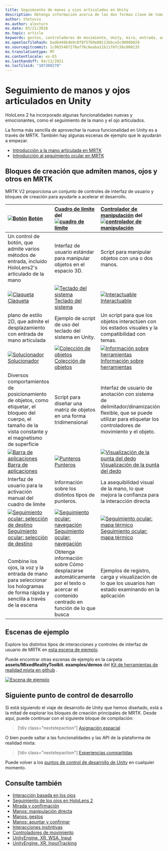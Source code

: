 ```yaml
---
title: Seguimiento de manos y ojos articulados en Unity
description: Obtenga información acerca de las dos formas clave de tomar medidas en su mirada en Unity, gestos de mano y controladores de movimiento.
author: thetuvix
ms.author: alexturn
ms.date: 03/21/2018
ms.topic: article
keywords: gestos, controladores de movimiento, Unity, mira, entrada, auriculares de realidad mixta, auriculares de realidad mixta de Windows, auriculares de realidad virtual, MRTK, kit de herramientas de realidad mixta
ms.openlocfilehash: bad6448b4b9c8f8f5769e08112bbce5c9090b029
ms.sourcegitcommit: 1c9035487270af76c6eaba11b11f6fc56c008135
ms.translationtype: MT
ms.contentlocale: es-ES
ms.lasthandoff: 04/13/2021
ms.locfileid: "107300270"
---
```

# <a name="articulated-hand-and-eye-tracking-in-unity"></a>Seguimiento de manos y ojos articulados en Unity

HoloLens 2 ha incorporado algunas funcionalidades nuevas y emocionantes, como el seguimiento de la mano y el ojo articulados.

La forma más sencilla de aprovechar la nueva funcionalidad en Unity es a través de MRTK. También hay algunas escenas de ejemplo que le ayudarán a empezar.

* [Introducción a la mano articulada en MRTK](https://docs.microsoft.com/windows/mixed-reality/mrtk-unity/features/input/hand-tracking)
* [Introducción al seguimiento ocular en MRTK](https://docs.microsoft.com/windows/mixed-reality/mrtk-unity/features/input/eye-tracking/eye-tracking-main)

## <a name="building-blocks-supporting-hands-eyes-and-others-in-mrtk"></a>Bloques de creación que admiten manos, ojos y otros en MRTK

MRTK V2 proporciona un conjunto de controles de interfaz de usuario y bloques de creación para ayudarle a acelerar el desarrollo.

|  [![Botón](images/MRTK_Button_Main.png)](https://docs.microsoft.com/windows/mixed-reality/mrtk-unity/features/ux-building-blocks/button) [Botón](https://docs.microsoft.com/windows/mixed-reality/mrtk-unity/features/ux-building-blocks/button) | [Cuadro de límite](https://docs.microsoft.com/windows/mixed-reality/mrtk-unity/features/ux-building-blocks/bounding-box) del [ ![ cuadro de límite](images/MRTK_BoundingBox_Main.png)](https://docs.microsoft.com/windows/mixed-reality/mrtk-unity/features/ux-building-blocks/bounding-box) | [Controlador de manipulación](https://docs.microsoft.com/windows/mixed-reality/mrtk-unity/features/ux-building-blocks/manipulation-handler) del [ ![ controlador de manipulación](images/MRTK_Manipulation_Main.png)](https://docs.microsoft.com/windows/mixed-reality/mrtk-unity/features/ux-building-blocks/manipulation-handler) |
|:--- | :--- | :--- |
| Un control de botón, que admite varios métodos de entrada, incluido HoloLens2's articulado de la mano | Interfaz de usuario estándar para manipular objetos en el espacio 3D. | Script para manipular objetos con una o dos manos. |
|  [![Claqueta](images/MRTK_Slate_Main.png)](https://docs.microsoft.com/windows/mixed-reality/mrtk-unity/features/ux-building-blocks/slate) [Claqueta](https://docs.microsoft.com/windows/mixed-reality/mrtk-unity/features/ux-building-blocks/slate) | [![Teclado del sistema](images/MRTK_SystemKeyboard_Main.png)](https://docs.microsoft.com/windows/mixed-reality/mrtk-unity/features/ux-building-blocks/system-keyboard) [Teclado del sistema](https://docs.microsoft.com/windows/mixed-reality/mrtk-unity/features/ux-building-blocks/system-keyboard) | [![Interactuable](images/InteractableExamples.png)](https://docs.microsoft.com/windows/mixed-reality/mrtk-unity/features/ux-building-blocks/interactable) [Interactuable](https://docs.microsoft.com/windows/mixed-reality/mrtk-unity/features/ux-building-blocks/interactable) |
| plano de estilo 2D, que admite el desplazamiento con entrada de mano articulada | Ejemplo de script de uso del teclado del sistema en Unity.  | Un script para que los objetos interactúen con los estados visuales y la compatibilidad con temas. |
|  [![Solucionador](images/MRTK_Solver_Main.png)](https://docs.microsoft.com/windows/mixed-reality/mrtk-unity/features/ux-building-blocks/solvers/solver) [Solucionador](https://docs.microsoft.com/windows/mixed-reality/mrtk-unity/features/ux-building-blocks/solvers/solver) | [![Colección de objetos ](images/MRTK_ObjectCollection_Main.png)](https://docs.microsoft.com/windows/mixed-reality/mrtk-unity/features/ux-building-blocks/object-collection) [Colección de objetos ](https://docs.microsoft.com/windows/mixed-reality/mrtk-unity/features/ux-building-blocks/object-collection) | [![Información sobre herramientas](images/MRTK_Tooltip_Main.png)](https://docs.microsoft.com/windows/mixed-reality/mrtk-unity/features/ux-building-blocks/tooltip) [Información sobre herramientas](https://docs.microsoft.com/windows/mixed-reality/mrtk-unity/features/ux-building-blocks/tooltip) |
| Diversos comportamientos de posicionamiento de objetos, como etiquetar, el bloqueo del cuerpo, el tamaño de la vista constante y el magnetismo de superficie | Script para diseñar una matriz de objetos en una forma tridimensional | Interfaz de usuario de anotación con sistema de delimitador/dinamización flexible, que se puede utilizar para etiquetar los controladores de movimiento y el objeto. |
|  [![Barra de aplicaciones](images/MRTK_AppBar_Main.png)](https://docs.microsoft.com/windows/mixed-reality/mrtk-unity/features/ux-building-blocks/app-bar) [Barra de aplicaciones](https://docs.microsoft.com/windows/mixed-reality/mrtk-unity/features/ux-building-blocks/app-bar) | [![Punteros](images/MRTK_Pointer_Main.png)](https://docs.microsoft.com/windows/mixed-reality/mrtk-unity/features/input/pointers) [Punteros](https://docs.microsoft.com/windows/mixed-reality/mrtk-unity/features/input/pointers) | [![Visualización de la punta del dedo](images/MRTK_FingertipVisualization_Main.png)](https://docs.microsoft.com/windows/mixed-reality/mrtk-unity/features/ux-building-blocks/fingertip-visualization) [Visualización de la punta del dedo](https://docs.microsoft.com/windows/mixed-reality/mrtk-unity/features/ux-building-blocks/fingertip-visualization) |
| Interfaz de usuario para la activación manual del cuadro de límite | Información sobre los distintos tipos de punteros. | La asequibilidad visual de la mano, lo que mejora la confianza para la interacción directa |
|  [![Seguimiento ocular: selección de destino](images/mrtk_et_targetselect.png)](https://docs.microsoft.com/windows/mixed-reality/mrtk-unity/features/input/eye-tracking/eye-tracking-target-selection) [Seguimiento ocular: selección de destino](https://docs.microsoft.com/windows/mixed-reality/mrtk-unity/features/input/eye-tracking/eye-tracking-target-selection) | [![Seguimiento ocular: navegación](images/mrtk_et_navigation.png)](https://docs.microsoft.com/windows/mixed-reality/mrtk-unity/features/input/eye-tracking/eye-tracking-navigation) [Seguimiento ocular: navegación](https://docs.microsoft.com/windows/mixed-reality/mrtk-unity/features/input/eye-tracking/eye-tracking-navigation) | [![Seguimiento ocular: mapa térmico](images/mrtk_et_heatmaps.png)](https://microsoft.github.io/MixedRealityToolkit-Unity/Documentation/EyeTracking/EyeTracking_Visualization.html) [Seguimiento ocular: mapa térmico](https://microsoft.github.io/MixedRealityToolkit-Unity/Documentation/EyeTracking/EyeTracking_Visualization.html) |
| Combine los ojos, la voz y la entrada de mano para seleccionar los hologramas de forma rápida y sencilla a través de la escena | Obtenga información sobre Cómo desplazarse automáticamente por el texto o acercar el contenido centrado en función de lo que busca| Ejemplos de registro, carga y visualización de lo que los usuarios han estado examinando en la aplicación |

## <a name="example-scenes"></a>Escenas de ejemplo

Explore los distintos tipos de interacciones y controles de interfaz de usuario de MRTK en [esta escena de ejemplo](https://microsoft.github.io/MixedRealityToolkit-Unity/Documentation/README_HandInteractionExamples.html).

Puede encontrar otras escenas de ejemplo en la carpeta **assets/MixedRealityToolkit. examples/demos** del [Kit de herramientas de realidad mixta en github](https://github.com/Microsoft/MixedRealityToolkit-Unity) .

[![Escena de ejemplo](images/MRTK_Examples.png)](https://docs.microsoft.com/windows/mixed-reality/mrtk-unity/features/example-scenes/hand-interaction-examples)

## <a name="next-development-checkpoint"></a>Siguiente punto de control de desarrollo

Si está siguiendo el viaje de desarrollo de Unity que hemos diseñado, está a la mitad de explorar los bloques de creación principales de MRTK. Desde aquí, puede continuar con el siguiente bloque de compilación:

> [!div class="nextstepaction"]
> [Asignación espacial](spatial-mapping-in-unity.md)

O bien puede saltar a las funcionalidades y las API de la plataforma de realidad mixta:

> [!div class="nextstepaction"]
> [Experiencias compartidas](shared-experiences-in-unity.md)

Puede volver a los [puntos de control de desarrollo de Unity](unity-development-overview.md#2-core-building-blocks) en cualquier momento.

## <a name="see-also"></a>Consulte también

* [Interacción basada en los ojos](../../design/eye-gaze-interaction.md)
* [Seguimiento de los ojos en HoloLens 2](../../design/eye-tracking.md)
* [Mirada y confirmación](../../design/gaze-and-commit.md)
* [Manos: manipulación directa](../../design/direct-manipulation.md)
* [Manos: gestos](../../design/gaze-and-commit.md#composite-gestures)
* [Manos: apuntar y confirmar](../../design/point-and-commit.md)
* [Interacciones instintivas](../../design/interaction-fundamentals.md)
* [Controladores de movimiento](../../design/motion-controllers.md)
* [UnityEngine. XR. WSA. Input](https://docs.unity3d.com/ScriptReference/XR.WSA.Input.InteractionManager.html)
* [UnityEngine. XR. InputTracking](https://docs.unity3d.com/ScriptReference/XR.InputTracking.html)
